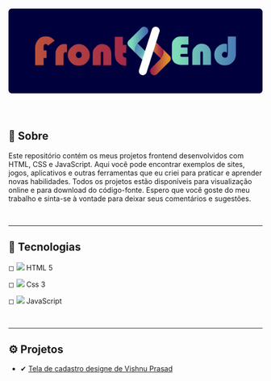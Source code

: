 <h1 align="center">
    <img src="src/img/banner_frontend.png">
</h1>

<br>


## 📑 Sobre

Este repositório contém os meus projetos frontend desenvolvidos com HTML, CSS e JavaScript. Aqui você pode encontrar exemplos de sites, jogos, aplicativos e outras ferramentas que eu criei para praticar e aprender novas habilidades. Todos os projetos estão disponíveis para visualização online e para download do código-fonte. Espero que você goste do meu trabalho e sinta-se à vontade para deixar seus comentários e sugestões.

<br><hr>

## 🚀 Tecnologias

◻ <img src='https://ik.imagekit.io/dfnyrlf8n/icones/html_zNLzLOtYS.svg?ik-sdk-version=javascript-1.4.3&updatedAt=1656792005481' width='20'> 
<span>HTML 5</span>

◻ <img src='https://ik.imagekit.io/dfnyrlf8n/icones/css_KQZcpEPaS.svg?ik-sdk-version=javascript-1.4.3&updatedAt=1656792005275' width='20'>
<span>Css 3</span>

◻ <img src='https://ik.imagekit.io/dfnyrlf8n/icones/Js_3cqVr4C5n.svg?ik-sdk-version=javascript-1.4.3&updatedAt=1656792005076' width='20'>
<span>JavaScript</span>

<br><hr>

##  ⚙ Projetos
* ✔ [Tela de cadastro designe de Vishnu Prasad](https://github.com/rafael-ds/FrontEnd/tree/main/Login_e_Cadastros/vishnu_prasad)